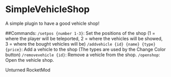# SimpleVehicleShop
A simple plugin to have a good vehicle shop!

##Commands:
`/setpos {number 1-3}`: Set the positions of the shop (1 = where the player will be teleported, 2 = where the vehicles will be showed, 3 = where the bought vehicles will be)
`/addvehicle {id} {name} {type} {price}`: Add a vehicle to the shop (The types are used by the Change Color button)
`/removevehicle {id}`: Remove a vehicle from the shop.
`/openshop`: Open the vehicle shop.

Unturned RocketMod
